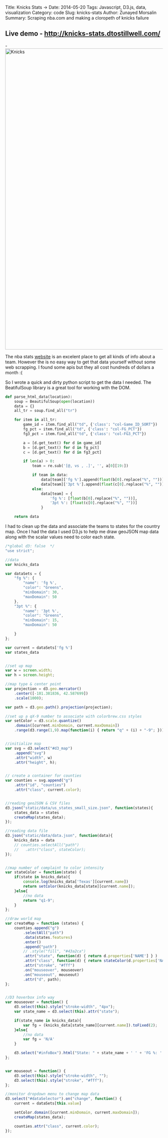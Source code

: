 Title: Knicks Stats →
Date: 2014-05-20
Tags: Javascript, D3.js, data, visualization
Category: code
Slug: knicks-stats
Author: Zunayed Morsalin
Summary: Scraping nba.com and making a cloropeth of knicks failure 

## Live demo - http://knicks-stats.dtostillwell.com/
-<img width="960" src="/images/smiley.png"  title="Knicks" />


The nba stats [website](http://www.nba.com/knicks/stats/team) is an excelent place to get all kinds of info about a team. However the is no easy way to get that data yourself without some web scrapping. I found some apis but they all cost hundreds of dollars a month :(

So I wrote a quick and dirty python script to get the data I needed. The BeatifulSoup library is a great tool for working with the DOM. 

```python
def parse_html_data(location):
    soup = BeautifulSoup(open(location))
    data = {}
    all_tr = soup.find_all("tr")

    for item in all_tr:
        game_id = item.find_all("td", {'class': "col-Game_ID_SORT"})
        fg_pct = item.find_all("td", {'class': "col-FG_PCT"})
        fg3_pct = item.find_all("td", {'class': "col-FG3_PCT"})

        a = [d.get_text() for d in game_id]
        b = [d.get_text() for d in fg_pct]
        c = [d.get_text() for d in fg3_pct]

        if len(a) > 0:
            team = re.sub('[@, vs , .]', '', a[0][19:])

            if team in data:
                data[team]['fg %'].append(float(b[0].replace("%", "")))
                data[team]['3pt %'].append(float(c[0].replace("%", "")))
            else:
                data[team] = {
                    'fg %': [float(b[0].replace("%", ""))],
                    '3pt %': [float(c[0].replace("%", ""))]
                }

    return data

```

I had to clean up the data and associate the teams to states for the country map. Once I had the data I used D3.js to help me draw geoJSON map data along with the scalar values need to color each state. 

```javascript
/*global d3: false  */
"use strict";

//data
var knicks_data

var dataSets = {
    "fg %": {
        "name": 'fg %',
        "color": "Greens",
        "minDomain": 30,
        "maxDomain": 50
    },
    "3pt %": {
        "name": '3pt %',
        "color": "Greens",
        "minDomain": 15,
        "maxDomain": 50

    }
};

var current = dataSets['fg %']
var states_data


//set up map
var w = screen.width;
var h = screen.height;

//map type & center point 
var projection = d3.geo.mercator()
    .center([-101.381836, 42.587699])
    .scale(1000);

var path = d3.geo.path().projection(projection);

//set up a qX-9 number to associate with colorbrew.css styles
var setColor = d3.scale.quantize()
    .domain([current.minDomain, current.maxDomain])
    .range(d3.range(1,9).map(function(i) { return "q" + (i) + "-9"; }));


//initialize map
var svg = d3.select("#d3_map")
    .append("svg")
    .attr("width", w)
    .attr("height", h);


// create a container for counties
var counties = svg.append("g")
    .attr("id", "counties")
    .attr("class", current.color);


//reading geoJSON & CSV files
d3.json("static/data/us_states_small_size.json", function(states){
    states_data = states
    createMap(states_data);
});

//reading data file
d3.json("static/data/data.json", function(data){
    knicks_data = data
    // counties.selectAll("path")
    //   .attr("class", stateColor);
});


//map number of complaint to color intensity
var stateColor = function(state) {
    if(state in knicks_data){
        console.log(knicks_data['Texas'][current.name])
        return setColor(knicks_data[state][current.name]);
    }else{
        //no data
        return "q1-9";
    }
};

//draw world map
var createMap = function (states) {
    counties.append("g")
        .selectAll("path")
        .data(states.features)
        .enter()
        .append("path")
        // .style("fill", "#43a2ca")
        .attr("state", function(d) { return d.properties['NAME'] } )
        .attr("class", function(d) { return stateColor(d.properties['NAME']) } )
        .attr("stroke", "#fff")
        .on("mouseover", mouseover)
        .on("mouseout", mouseout)
        .attr("d", path);
};


//D3 hoverbox info way
var mouseover = function() {
    d3.select(this).style("stroke-width", "4px");
    var state_name = d3.select(this).attr("state");

    if(state_name in knicks_data){
        var fg = (knicks_data[state_name][current.name]).toFixed(2);
    }else{
        //no data
        var fg = 'N/A'
    }

    d3.select("#infoBox").html("State: " + state_name + ' ' + 'FG %: ' + fg);
};


var mouseout = function() {
    d3.select(this).style("stroke-width", "");
    d3.select(this).style("stroke", "#fff");
};

//monitor dropdown menu to change map data
d3.select("#dataSelector").on("change", function() {
    current = dataSets[this.value]

    setColor.domain([current.minDomain, current.maxDomain]);
    createMap(states_data);

    counties.attr("class", current.color);
});

```
